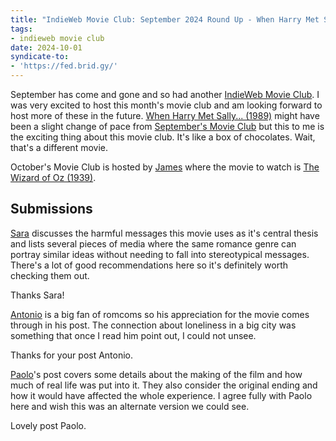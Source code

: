 ```yaml
---
title: "IndieWeb Movie Club: September 2024 Round Up - When Harry Met Sally... (1989)"
tags:
- indieweb movie club
date: 2024-10-01
syndicate-to:
- 'https://fed.brid.gy/'
---
```


September has come and gone and so had another [IndieWeb Movie Club](https://indieweb.org/IndieWeb_Movie_Club). I was very excited to host this month's movie club and am looking forward to host more of these in the future. [When Harry Met Sally... (1989)](https://themoviedb.org/movie/639) might have been a slight change of pace from [September's Movie Club](https://marksuth.dev/posts/2024/09/indieweb-movie-club-august-2024-round-up-the-matrix) but this to me is the exciting thing about this movie club. It's like a box of chocolates. Wait, that's a different movie.

October's Movie Club is hosted by [James](https://jamesg.blog/2024/10/02/movie-club-oct-2024/) where the movie to watch is [The Wizard of Oz (1939)](https://www.themoviedb.org/movie/630).

## Submissions

[Sara](https://sarajaksa.eu/2024/09/indieweb-movie-club-september-2024-when-harry-met-sally-when-romance-destroyed-freindship/) discusses the harmful messages this movie uses as it's central thesis and lists several pieces of media where the same romance genre can portray similar ideas without needing to fall into stereotypical messages. There's a lot of good recommendations here so it's definitely worth checking them out.

Thanks Sara!

[Antonio](https://antonio.is/2024/09/22/indieweb-movie-club-when-harry-met-sally/) is a big fan of romcoms so his appreciation for the movie comes through in his post. The connection about loneliness in a big city was something that once I read him point out, I could not unsee.

Thanks for your post Antonio.

[Paolo](https://www.feadin.eu/en/posts/when_harry_met_sally___/)'s post covers some details about the making of the film and how much of real life was put into it. They also consider the original ending and how it would have affected the whole experience. I agree fully with Paolo here and wish this was an alternate version we could see.

Lovely post Paolo.
